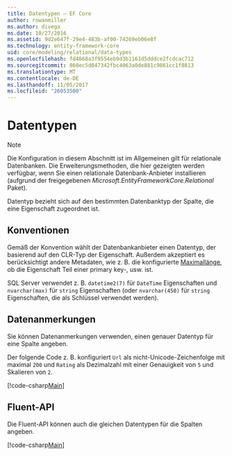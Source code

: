 ```yaml
---
title: Datentypen – EF Core
author: rowanmiller
ms.author: divega
ms.date: 10/27/2016
ms.assetid: 9d2e647f-29e4-483b-af00-74269eb06e8f
ms.technology: entity-framework-core
uid: core/modeling/relational/data-types
ms.openlocfilehash: fd4668a3f9554eb9d3b1161d5dddce2fcdcac712
ms.sourcegitcommit: 860ec5d047342fbc4063a0de881c9861cc1f8813
ms.translationtype: MT
ms.contentlocale: de-DE
ms.lasthandoff: 11/05/2017
ms.locfileid: "26053500"
---
```

# <a name="data-types"></a>Datentypen

> [!NOTE]  
> Die Konfiguration in diesem Abschnitt ist im Allgemeinen gilt für relationale Datenbanken. Die Erweiterungsmethoden, die hier gezeigten werden verfügbar, wenn Sie einen relationale Datenbank-Anbieter installieren (aufgrund der freigegebenen *Microsoft.EntityFrameworkCore.Relational* Paket).

Datentyp bezieht sich auf den bestimmten Datenbanktyp der Spalte, die eine Eigenschaft zugeordnet ist.

## <a name="conventions"></a>Konventionen

Gemäß der Konvention wählt der Datenbankanbieter einen Datentyp, der basierend auf den CLR-Typ der Eigenschaft. Außerdem akzeptiert es berücksichtigt andere Metadaten, wie z. B. die konfigurierte [Maximallänge](../max-length.md), ob die Eigenschaft Teil einer primary key-, usw. ist.

SQL Server verwendet z. B. `datetime2(7)` für `DateTime` Eigenschaften und `nvarchar(max)` für `string` Eigenschaften (oder `nvarchar(450)` für `string` Eigenschaften, die als Schlüssel verwendet werden).

## <a name="data-annotations"></a>Datenanmerkungen

Sie können Datenanmerkungen verwenden, einen genauer Datentyp für eine Spalte angeben.

Der folgende Code z. B. konfiguriert `Url` als nicht-Unicode-Zeichenfolge mit maximal `200` und `Rating` als Dezimalzahl mit einer Genauigkeit von `5` und Skalieren von `2`.

[!code-csharp[Main](../../../../samples/core/Modeling/DataAnnotations/Samples/Relational/DataType.cs?name=Entities&highlight=4,6)]

## <a name="fluent-api"></a>Fluent-API

Die Fluent-API können auch die gleichen Datentypen für die Spalten angeben.

[!code-csharp[Main](../../../../samples/core/Modeling/FluentAPI/Samples/Relational/DataType.cs?name=Model&highlight=9-10)]
